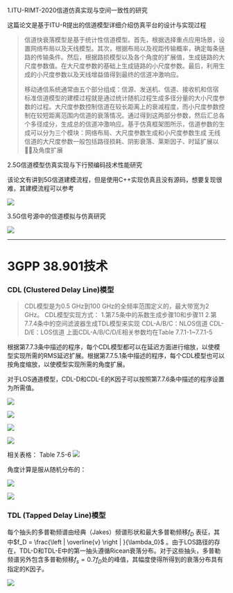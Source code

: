 

1.ITU-RIMT-2020信道仿真实现与空间一致性的研究

这篇论文是基于ITU-R提出的信道模型详细介绍仿真平台的设计与实现过程

> 信道快衰落模型是基于统计性信道模型。首先，根据选择重点应用场景，设置网络布局以及天线模型。其次，根据布局以及视距传输概率，确定每条链路的传输条件。然后，根据路损模型以及各个角度的扩展值，生成链路的大尺度参数值。在大尺度参数的基础上生成链路的小尺度参数。最后，利用生成的小尺度参数以及天线增益值得到最终的信道冲激响应。
> 
> 移动通信系统通常由五个部分组成：信源、发送机、信道、接收机和信宿
> 标准信道模型的建模过程就是通过统计随机过程生成多径分量的大小尺度参数的过程。大尺度参数控制信道在较长距离上的衰减程度，而小尺度参数控制在较短距离范围内信道的衰落情况。通过得到这两部分参数，然后汇总各个多径成分，生成总的信道冲激响应。基于仿真框架图所示，信道参数的生成可以分为三个模块：网络布局、大尺度参数生成和小尺度参数生成
> 无线信道的大尺度参数一般包括路径损耗、阴影衰落、莱斯因子、时延扩展以及角度扩展


2.5G信道模型仿真实现与下行预编码技术性能研究

该论文有讲到5G信道建模流程，但是使用C++实现仿真且没有源码，想要复现很难，其建模流程可以参考

![](https://s2.loli.net/2023/10/14/Prmda75YvsuHpN8.png)

3.5G信号源中的信道模拟与仿真研究



![](https://s2.loli.net/2023/10/14/lPXgM8Tt1AxCJS9.png)



---

# 3GPP 38.901技术

### CDL (Clustered Delay Line)模型

> CDL模型是为0.5 GHz到100 GHz的全频率范围定义的，最大带宽为2 GHz。
> CDL模型实现方式：
> 1.第7.5条中的系数生成步骤10和步骤11
> 2.第7.7.4条中的空间滤波器生成TDL模型来实现
> CDL-A/B/C：NLOS信道    CDL-D/E：LOS信道
> 上面CDL-A/B/C/D/E相关参数均在Table 7.7.1-1~7.7.1-5

根据第7.7.3条中描述的程序，每个CDL模型都可以在延迟方面进行缩放，以使模型实现所需的RMS延迟扩展。根据第7.7.5.1条中描述的程序，每个CDL模型也可以按角度缩放，以使模型实现所需的角度扩展。

对于LOS通道模型，CDL-D和CDL-E的K因子可以按照第7.7.6条中描述的程序设置为所需值。

![](https://s2.loli.net/2023/10/16/zuInEBDyFV7k8wj.png)

![](https://s2.loli.net/2023/10/16/5xP9H8aTik7gBuW.png)

![](https://s2.loli.net/2023/10/16/qkCdXLZYIBt4Mf6.png)


![](https://s2.loli.net/2023/10/16/c2URjKmGAIbqtS5.png)

相关表格：
Table 7.5-6
![](https://s2.loli.net/2023/10/17/uCc9wKRNsj6xJSU.png)

角度计算是服从随机分布的：

![](https://s2.loli.net/2023/10/17/EuWyLVPi7x4rahk.png)

![](https://s2.loli.net/2023/10/17/MtJwvCF6ondha8N.png)


### TDL (Tapped Delay Line)模型

每个抽头的多普勒频谱由经典（Jakes）频谱形状和最大多普勒频移$f_D$ 表征，其中$f_D = \frac{\left | \overline{v}  \right | }{\lambda_0}$ 。由于LOS路径的存在，TDL-D和TDL-E中的第一抽头遵循Ricean衰落分布。对于这些抽头，多普勒频谱另外包含多普勒频移$f_s=0.7f_D$处的峰值，其幅度使得所得到的衰落分布具有指定的K因子。

![](https://s2.loli.net/2023/10/18/ANK1YWfXj9ZuC85.png)


